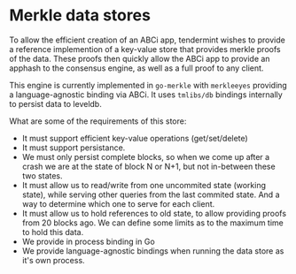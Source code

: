 # Merkle data stores

To allow the efficient creation of an ABCi app, tendermint wishes to provide a reference implemention of a key-value store that provides merkle proofs of the data.  These proofs then quickly allow the ABCi app to provide an apphash to the consensus engine, as well as a full proof to any client.

This engine is currently implemented in `go-merkle` with `merkleeyes` providing a language-agnostic binding via ABCi.  It uses `tmlibs/db` bindings internally to persist data to leveldb.

What are some of the requirements of this store:

* It must support efficient key-value operations (get/set/delete)
* It must support persistance.
* We must only persist complete blocks, so when we come up after a crash we are at the state of block N or N+1, but not in-between these two states.
* It must allow us to read/write from one uncommited state (working state), while serving other queries from the last commited state. And a way to determine which one to serve for each client.
* It must allow us to hold references to old state, to allow providing proofs from 20 blocks ago.  We can define some limits as to the maximum time to hold this data.
* We provide in process binding in Go
* We provide language-agnostic bindings when running the data store as it's own process.


